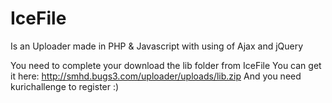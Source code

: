 # IceFile
Is an Uploader made in PHP &amp; Javascript with using of Ajax and jQuery


You need to complete your download the lib folder from IceFile
You can get it here: http://smhd.bugs3.com/uploader/uploads/lib.zip
And you need kurichallenge to register :)
